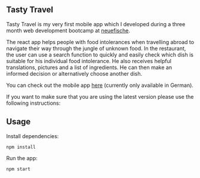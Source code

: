 ## Tasty Travel

Tasty Travel is my very first mobile app which I developed during a three month web development bootcamp at [neuefische](https://www.neuefische.de/).

The react app helps people with food intolerances when travelling abroad to navigate their way through the jungle of unknown food. In the restaurant, the user can use a search function to quickly and easily check which dish is suitable for his individual food intolerance. He also receives helpful translations, pictures and a list of ingredients. He can then make an informed decision or alternatively choose another dish.

You can check out the mobile app [here](https://capstone-project-aaa24.firebaseapp.com/) (currently only available in German).

If you want to make sure that you are using the latest version please use the following instructions:

## Usage

Install dependencies:

```
npm install
```

Run the app:

```
npm start
```
